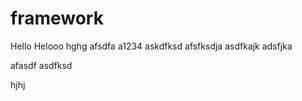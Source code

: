 # framework

Hello
Helooo
hghg
afsdfa
a1234
askdfksd
afsfksdja
asdfkajk
adsfjka

afasdf
asdfksd

hjhj
